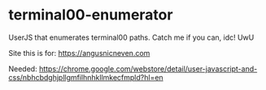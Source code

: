 # terminal00-enumerator
UserJS that enumerates terminal00 paths. Catch me if you can, idc! UwU

Site this is for:
https://angusnicneven.com

Needed:
https://chrome.google.com/webstore/detail/user-javascript-and-css/nbhcbdghjpllgmfilhnhkllmkecfmpld?hl=en
